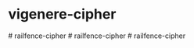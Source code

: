 ﻿# vigenere-cipher
#   r a i l f e n c e - c i p h e r  
 #   r a i l f e n c e - c i p h e r  
 #   r a i l f e n c e - c i p h e r  
 